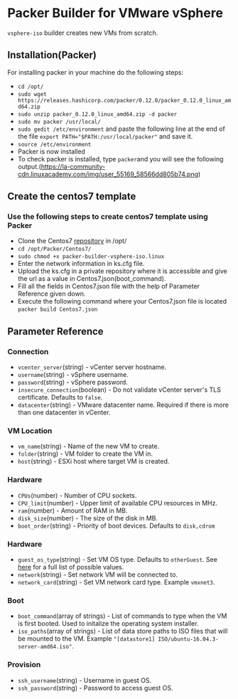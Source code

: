 # Packer Builder for VMware vSphere

`vsphere-iso` builder creates new VMs from scratch.


## Installation(Packer)
 For installing packer in your machine do the following steps:
*  `cd /opt/`
*  `sudo wget https://releases.hashicorp.com/packer/0.12.0/packer_0.12.0_linux_amd64.zip`
*   `sudo unzip packer_0.12.0_linux_amd64.zip -d packer`
*   `sudo mv packer /usr/local/`
*   `sudo gedit /etc/environment` and paste the following line at the end of the file
    `export PATH="$PATH:/usr/local/packer"` and save it.
*   `source /etc/environment`
*   Packer is now installed
*   To check packer is installed, type `packer`and you will see the following output.(https://la-community-cdn.linuxacademy.com/img/user_55169_58566dd805b74.png)

## Create the centos7 template

### Use the following steps to create centos7 template using Packer

* Clone the Centos7 [repository](https://github.com/abalaji23/Packer.git) in /opt/
* `cd /opt/Packer/Centos7/`
* `sudo chmod +x packer-builder-vsphere-iso.linux`
*  Enter the network information in ks.cfg file.
*  Upload the ks.cfg in a private repository where it is accessible and give the url as a value in Centos7.json(boot_command).
*  Fill all the fields in Centos7.json file with the help of Parameter Reference given down.
* Execute the following command where your Centos7.json file is located
`packer build Centos7.json`


## Parameter Reference

### Connection

* `vcenter_server`(string) - vCenter server hostname.
* `username`(string) - vSphere username.
* `password`(string) - vSphere password.
* `insecure_connection`(boolean) - Do not validate vCenter server's TLS certificate. Defaults to `false`.
* `datacenter`(string) - VMware datacenter name. Required if there is more than one datacenter in vCenter.

### VM Location

* `vm_name`(string) - Name of the new VM to create.
* `folder`(string) - VM folder to create the VM in.
* `host`(string) - ESXi host where target VM is created.

### Hardware

* `CPUs`(number) - Number of CPU sockets.
* `CPU_limit`(number) - Upper limit of available CPU resources in MHz.
* `ram`(number) - Amount of RAM in MB.
* `disk_size`(number) - The size of the disk in MB.
* `boot_order`(string) - Priority of boot devices. Defaults to `disk,cdrom`

### Hardware

* `guest_os_type`(string) - Set VM OS type. Defaults to `otherGuest`. See [here](https://pubs.vmware.com/vsphere-6-5/index.jsp?topic=%2Fcom.vmware.wssdk.apiref.doc%2Fvim.vm.GuestOsDescriptor.GuestOsIdentifier.html) for a full list of possible values.
* `network`(string) - Set network VM will be connected to.
* `network_card`(string) - Set VM network card type. Example `vmxnet3`.

### Boot

* `boot_command`(array of strings) - List of commands to type when the VM is first booted. Used to initalize the operating system installer.
* `iso_paths`(array of strings) - List of data store paths to ISO files that will be mounted to the VM. Example `"[datastore1] ISO/ubuntu-16.04.3-server-amd64.iso"`.

### Provision

* `ssh_username`(string) - Username in guest OS.
* `ssh_password`(string) - Password to access guest OS.
